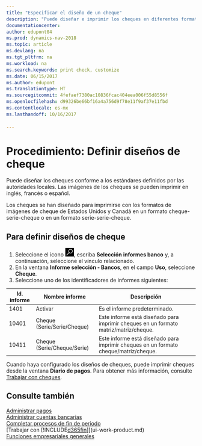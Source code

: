 ```yaml
---
title: "Especificar el diseño de un cheque"
description: "Puede diseñar e imprimir los cheques en diferentes formatos para cumplir los estándares."
documentationcenter: 
author: edupont04
ms.prod: dynamics-nav-2018
ms.topic: article
ms.devlang: na
ms.tgt_pltfrm: na
ms.workload: na
ms.search.keywords: print check, customize
ms.date: 06/15/2017
ms.author: edupont
ms.translationtype: HT
ms.sourcegitcommit: 4fefaef7380ac10836fcac404eea006f55d8556f
ms.openlocfilehash: d99326be66bf16a4a756d9f78e11f9af37e11fbd
ms.contentlocale: es-mx
ms.lasthandoff: 10/16/2017

---
```

# <a name="how-to-define-check-layouts"></a>Procedimiento: Definir diseños de cheque
Puede diseñar los cheques conforme a los estándares definidos por las autoridades locales. Las imágenes de los cheques se pueden imprimir en inglés, francés o español.

Los cheques se han diseñado para imprimirse con los formatos de imágenes de cheque de Estados Unidos y Canadá en un formato cheque-serie-cheque o en un formato serie-serie-cheque.

## <a name="to-define-check-layouts"></a>Para definir diseños de cheque
1. Seleccione el icono ![Buscar página o informe](media/ui-search/search_small.png "icono Buscar página o informe"), escriba **Selección informes banco** y, a continuación, seleccione el vínculo relacionado.
2. En la ventana **Informe selección - Bancos**, en el campo **Uso**, seleccione **Cheque**.
3. Seleccione uno de los identificadores de informes siguientes:

| Id. informe | Nombre informe | Descripción |
| --- | --- | --- |
| 1401 |Activar |Es el informe predeterminado. |
| 10401 |Cheque (Serie/Serie/Cheque) |Este informe está diseñado para imprimir cheques en un formato matriz/matriz/cheque. |
| 10411 |Cheque (Serie/Cheque/Serie) |Este informe está diseñado para imprimir cheques en un formato cheque/matriz/cheque. |

Cuando haya configurado los diseños de cheques, puede imprimir cheques desde la ventana **Diario de pagos**. Para obtener más información, consulte [Trabajar con cheques](payables-how-work-checks.md).

## <a name="see-also"></a>Consulte también
[Administrar pagos](payables-manage-payables.md)  
[Administrar cuentas bancarias](bank-manage-bank-accounts.md)   
[Completar procesos de fin de periodo](year-how-complete-period-end-processes.md)  
[Trabajar con [!INCLUDE[d365fin](includes/d365fin_md.md)]](ui-work-product.md)  
[Funciones empresariales generales](ui-across-business-areas.md)

